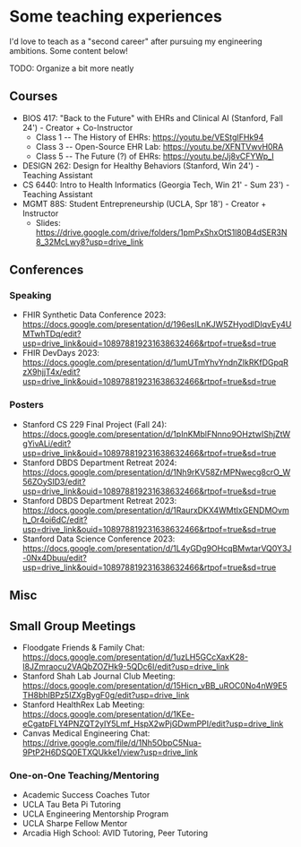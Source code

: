 # Some teaching experiences

I'd love to teach as a "second career" after pursuing my engineering ambitions. Some content below!

TODO: Organize a bit more neatly

## Courses

- BIOS 417: "Back to the Future" with EHRs and Clinical AI (Stanford, Fall 24') - Creator + Co-Instructor
    - Class 1 -- The History of EHRs: https://youtu.be/VEStgIFHk94
    - Class 3 -- Open-Source EHR Lab: https://youtu.be/XFNTVwvH0RA
    - Class 5 -- The Future (?) of EHRs: https://youtu.be/Jj8vCFYWp_I
- DESIGN 262: Design for Healthy Behaviors (Stanford, Win 24') - Teaching Assistant
- CS 6440: Intro to Health Informatics (Georgia Tech, Win 21' - Sum 23') - Teaching Assistant
- MGMT 88S: Student Entrepreneurship (UCLA, Spr 18') - Creator + Instructor
    - Slides: https://drive.google.com/drive/folders/1pmPxShxOtS1l80B4dSER3N8_32McLwy8?usp=drive_link


## Conferences

### Speaking
- FHIR Synthetic Data Conference 2023: https://docs.google.com/presentation/d/196esILnKJW5ZHyodlDIqvEy4UMTwhTDq/edit?usp=drive_link&ouid=108978819231638632466&rtpof=true&sd=true
- FHIR DevDays 2023: https://docs.google.com/presentation/d/1umUTmYhvYndnZIkRKfDGpqRzX9hjjT4x/edit?usp=drive_link&ouid=108978819231638632466&rtpof=true&sd=true

### Posters

- Stanford CS 229 Final Project (Fall 24): https://docs.google.com/presentation/d/1pInKMblFNnno9OHztwIShjZtWgYivALi/edit?usp=drive_link&ouid=108978819231638632466&rtpof=true&sd=true
- Stanford DBDS Department Retreat 2024: https://docs.google.com/presentation/d/1Nh9rKV58ZrMPNwecg8crO_W56ZOySID3/edit?usp=drive_link&ouid=108978819231638632466&rtpof=true&sd=true
- Stanford DBDS Department Retreat 2023: https://docs.google.com/presentation/d/1RaurxDKX4WMtIxGENDMOvmh_Or4oi6dC/edit?usp=drive_link&ouid=108978819231638632466&rtpof=true&sd=true
- Stanford Data Science Conference 2023: https://docs.google.com/presentation/d/1L4yGDg9OHcqBMwtarVQ0Y3J-0Nx4Dbuu/edit?usp=drive_link&ouid=108978819231638632466&rtpof=true&sd=true


## Misc

## Small Group Meetings
- Floodgate Friends & Family Chat: https://docs.google.com/presentation/d/1uzLH5GCcXaxK28-l8JZmraocu2VAQbZOZHk9-5QDc6I/edit?usp=drive_link
- Stanford Shah Lab Journal Club Meeting: https://docs.google.com/presentation/d/15Hicn_vBB_uROC0No4nW9E5TH8bhIBPz5IZXgBygF0g/edit?usp=drive_link
- Stanford HealthRex Lab Meeting: https://docs.google.com/presentation/d/1KEe-eCgatpFLY4PNZQT2yIY5Lmf_HspX2wPjGDwmPPI/edit?usp=drive_link
- Canvas Medical Engineering Chat: https://drive.google.com/file/d/1Nh5ObpC5Nua-9PtP2H6DSQ0ETXQUkke1/view?usp=drive_link

### One-on-One Teaching/Mentoring

- Academic Success Coaches Tutor
- UCLA Tau Beta Pi Tutoring
- UCLA Engineering Mentorship Program
- UCLA Sharpe Fellow Mentor
- Arcadia High School: AVID Tutoring, Peer Tutoring
